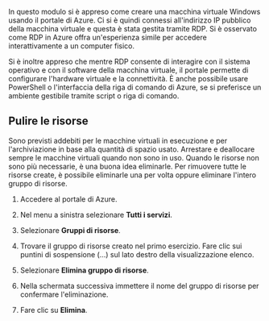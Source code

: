 In questo modulo si è appreso come creare una macchina virtuale Windows usando il portale di Azure. Ci si è quindi connessi all'indirizzo IP pubblico della macchina virtuale e questa è stata gestita tramite RDP. Si è osservato come RDP in Azure offra un'esperienza simile per accedere interattivamente a un computer fisico.

Si è inoltre appreso che mentre RDP consente di interagire con il sistema operativo e con il software della macchina virtuale, il portale permette di configurare l'hardware virtuale e la connettività. È anche possibile usare PowerShell o l'interfaccia della riga di comando di Azure, se si preferisce un ambiente gestibile tramite script o riga di comando.

## <a name="clean-up-the-resources"></a>Pulire le risorse

Sono previsti addebiti per le macchine virtuali in esecuzione e per l'archiviazione in base alla quantità di spazio usato. Arrestare e deallocare sempre le macchine virtuali quando non sono in uso. Quando le risorse non sono più necessarie, è una buona idea eliminarle. Per rimuovere tutte le risorse create, è possibile eliminarle una per volta oppure eliminare l'intero gruppo di risorse.

1. Accedere al portale di Azure.

1. Nel menu a sinistra selezionare **Tutti i servizi**.

1. Selezionare **Gruppi di risorse**.

1. Trovare il gruppo di risorse creato nel primo esercizio. Fare clic sui puntini di sospensione (...) sul lato destro della visualizzazione elenco.

1. Selezionare **Elimina gruppo di risorse**.

1. Nella schermata successiva immettere il nome del gruppo di risorse per confermare l'eliminazione.

1. Fare clic su **Elimina**.
